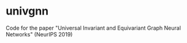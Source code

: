 # univgnn
Code for the paper "Universal Invariant and Equivariant Graph Neural Networks" (NeurIPS 2019)
